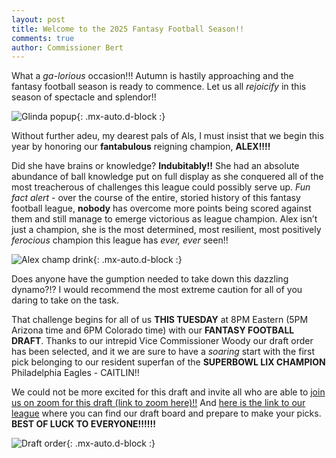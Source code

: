 ```yaml
---
layout: post
title: Welcome to the 2025 Fantasy Football Season!!
comments: true
author: Commissioner Bert
---
```



What a _ga-lorious_ occasion!!! Autumn is hastily approaching and the fantasy football season is ready to commence. Let us all _rejoicify_ in this season of spectacle and splendor!!

![Glinda popup](https://al-pals.github.io/assets/img/glinda_popup.gif){: .mx-auto.d-block :}


Without further adeu, my dearest pals of Als, I must insist that we begin this year by honoring our **fantabulous** reigning champion, **ALEX!!!!** 


Did she have brains or knowledge? **Indubitably!!**
She had an absolute abundance of ball knowledge put on full display as she conquered all of the most treacherous of challenges this league could possibly serve up. 
_Fun fact alert_ - over the course of the entire, storied history of this fantasy football league, **nobody** has overcome more points being scored against them and still manage to emerge victorious as league champion.
Alex isn’t just a champion, she is the most determined, most resilient, most positively _ferocious_ champion this league has _ever, ever_ seen!!


![Alex champ drink](https://al-pals.github.io/assets/img/alex_champ_drink.png){: .mx-auto.d-block :}


Does anyone have the gumption needed to take down this dazzling dynamo?!? I would recommend the most extreme caution for all of you daring to take on the task.

That challenge begins for all of us **THIS TUESDAY** at 8PM Eastern (5PM Arizona time and 6PM Colorado time) with our **FANTASY FOOTBALL DRAFT**. 
Thanks to our intrepid Vice Commissioner Woody our draft order has been selected, and it we are sure to have a _soaring_ start 
with the first pick belonging to our resident superfan of the **SUPERBOWL LIX CHAMPION** Philadelphia Eagles - CAITLIN!!

We could not be more excited for this draft and invite all who are able to [join us on zoom for this draft (link to zoom here)!!](https://ncsu.zoom.us/j/93077515043?pwd=K3Mh6FTozVa0OICJHxKCdrUrpQ0Nw3.1)
And [here is the link to our league](https://sleeper.com/leagues/1257090487240642560/) where you can find our draft board and prepare to make your picks. **BEST OF LUCK TO EVERYONE!!!!!!**

![Draft order](https://al-pals.github.io/assets/img/draft_order.jpg){: .mx-auto.d-block :}


